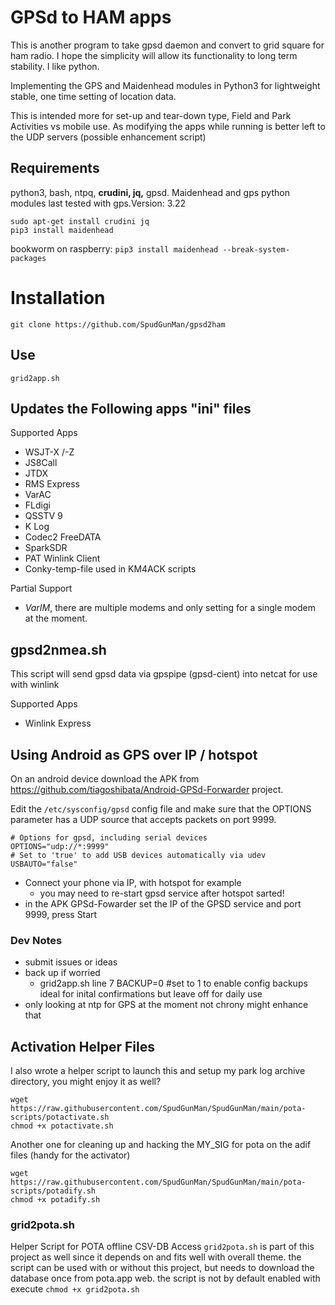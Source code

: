 # GPSd to HAM apps
This is another program to take gpsd daemon and convert to grid square for ham radio. I hope the simplicity will allow its functionality to long term stability. I like python.

Implementing the GPS and Maidenhead modules in Python3 for lightweight stable, one time setting of location data. 

This is intended more for set-up and tear-down type, Field and Park Activities vs mobile use. As modifying the apps while running is better left to the UDP servers (possible enhancement script)

## Requirements
python3, bash, ntpq, **crudini, jq,** gpsd. 
Maidenhead and gps python modules last tested with gps.Version: 3.22

```
sudo apt-get install crudini jq
pip3 install maidenhead
```
bookworm on raspberry: `pip3 install maidenhead --break-system-packages`

# Installation

`git clone https://github.com/SpudGunMan/gpsd2ham`

## Use

`grid2app.sh`

## Updates the Following apps "ini" files

Supported Apps
- WSJT-X /-Z
- JS8Call
- JTDX
- RMS Express
- VarAC
- FLdigi
- QSSTV 9
- K Log
- Codec2 FreeDATA
- SparkSDR
- PAT Winlink Client
- Conky-temp-file used in KM4ACK scripts

Partial Support
- *VarIM*, there are multiple modems and only setting for a single modem at the moment.

## gpsd2nmea.sh

This script will send gpsd data via gpspipe (gpsd-cient) into netcat for use with winlink

Supported Apps
- Winlink Express

## Using Android as GPS over IP / hotspot

On an android device download the APK from https://github.com/tiagoshibata/Android-GPSd-Forwarder project.

Edit the `/etc/sysconfig/gpsd` config file and make sure that the OPTIONS parameter has a UDP source that accepts packets on port 9999.
```
# Options for gpsd, including serial devices
OPTIONS="udp://*:9999"
# Set to 'true' to add USB devices automatically via udev
USBAUTO="false"
```
- Connect your phone via IP, with hotspot for example
  - you may need to re-start gpsd service after hotspot sarted!
- in the APK GPSd-Fowarder set the IP of the GPSD service and port 9999, press Start

### Dev Notes
- submit issues or ideas
- back up if worried
  - grid2app.sh line 7 BACKUP=0 #set to 1 to enable config backups ideal for inital confirmations but leave off for daily use
- only looking at ntp for GPS at the moment not chrony might enhance that

## Activation Helper Files
I also wrote a helper script to launch this and setup my park log archive directory, you might enjoy it as well?
```
wget https://raw.githubusercontent.com/SpudGunMan/SpudGunMan/main/pota-scripts/potactivate.sh
chmod +x potactivate.sh
```

Another one for cleaning up and hacking the MY_SIG for pota on the adif files (handy for the activator)
```
wget https://raw.githubusercontent.com/SpudGunMan/SpudGunMan/main/pota-scripts/potadify.sh
chmod +x potadify.sh
```

### grid2pota.sh
Helper Script for POTA offline CSV-DB Access `grid2pota.sh` is part of this project as well since it depends on and fits well with overall theme. the script can be used with or without this project, but needs to download the database once from pota.app web. the script is not by default enabled with execute `chmod +x grid2pota.sh`


